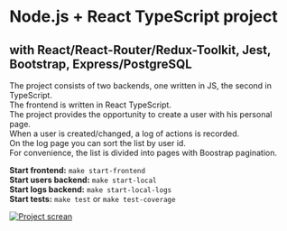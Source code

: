 # Node.js + React TypeScript project
## with React/React-Router/Redux-Toolkit, Jest, Bootstrap, Express/PostgreSQL

The project consists of two backends, one written in JS, the second in TypeScript.\
The frontend is written in React TypeScript.\
The project provides the opportunity to create a user with his personal page.\
When a user is created/changed, a log of actions is recorded.\
On the log page you can sort the list by user id.\
For convenience, the list is divided into pages with Boostrap pagination.

**Start frontend:** `make start-frontend`\
**Start users backend:** `make start-local`\
**Start logs backend:** `make start-local-logs`\
**Start tests:** `make test` or `make test-coverage`

[![Project screan](https://i.ibb.co/FH2vrcj/node.png)](https://portfolio.am-projects.ru/node.js/)